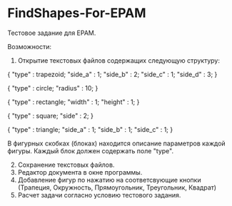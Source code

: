 # FindShapes-For-EPAM
Тестовое задание для EPAM. 

Возможности:
1. Открытие текстовых файлов содержащих следующую структуру:

{
"type" : trapezoid;
"side_a" : 1;
"side_b" : 2;
"side_c" : 1;
"side_d" : 3;
}

{
"type" : circle;
"radius" : 10;
}

{
"type" : rectangle;
"width" : 1;
"height" : 1;
}

{
"type" : square;
"side" : 2;
}

{ 
"type" : triangle;
"side_a" : 1;
"side_b" : 1;
"side_c" : 1;
}

В фигурных скобках (блоках) находится описание параметров каждой фигуры. Каждый блок должен содержать поле "type".

2. Сохранение текстовых файлов.
3. Редактор документа в окне программы.
4. Добавление фигур по нажатию на соответсвующие кнопки (Трапеция, Окружность, Прямоугольник, Треугольник, Квадрат)
5. Расчет задачи согласно условию тестового задания.
